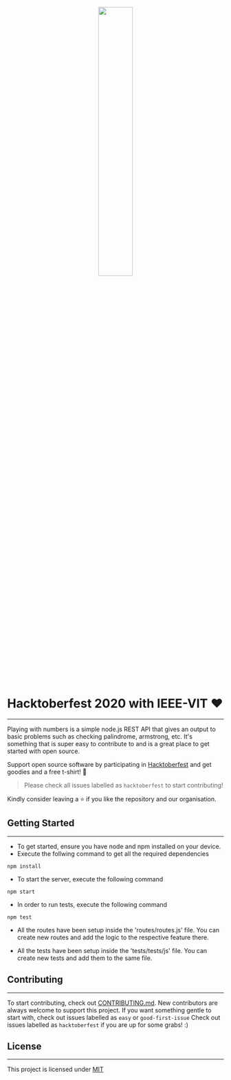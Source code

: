 <p align="center"><img width="40%" src="https://hacktoberfest.digitalocean.com/assets/HF-full-logo-b05d5eb32b3f3ecc9b2240526104cf4da3187b8b61963dd9042fdc2536e4a76c.svg"/></p>

# Hacktoberfest 2020 with IEEE-VIT :heart:
---
Playing with numbers is a simple node.js REST API that gives an output to basic problems such as checking palindrome, armstrong, etc. It's something that is super easy to contribute to and is a great place to get started with open source. 

Support open source software by participating in [Hacktoberfest](hacktoberfest.digitalocean.com) and get goodies and a free t-shirt! :yellow_heart:

> Please check all issues labelled as `hacktoberfest` to start contributing!

Kindly consider leaving a :star: if you like the repository and our organisation.

## Getting Started
---
* To get started, ensure you have node and npm installed on your device. 
* Execute the follwing command to get all the required dependencies

`npm install`
* To start the server, execute the following command

`npm start`

* In order to run tests, execute the following command

`npm test`

* All the routes have been setup inside the 'routes/routes.js' file. You can create new routes and add the logic to the respective feature there. 

* All the tests have been setup inside the 'tests/tests/js' file. You can create new tests and add them to the same file. 

## Contributing
---
To start contributing, check out [CONTRIBUTING.md](https//url_to_contributing.md_of_the_repo). New contributors are always welcome to support this project. If you want something gentle to start with, check out issues labelled as `easy` or `good-first-issue` Check out issues labelled as `hacktoberfest` if you are up for some grabs! :) 

## License
---
This project is licensed under [MIT](https://url_toLICENSE_of_this_repo)

